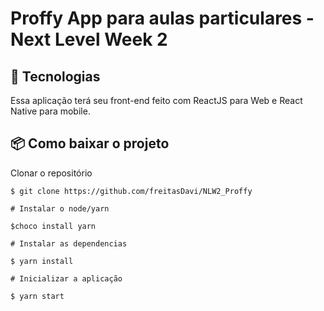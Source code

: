 # Proffy App para aulas particulares - Next Level Week 2


## 🚀 Tecnologias

  Essa aplicação terá seu front-end feito com ReactJS para Web e React Native para mobile.


## 📦 Como baixar o projeto

   Clonar o repositório

    $ git clone https://github.com/freitasDavi/NLW2_Proffy

    # Instalar o node/yarn

    $choco install yarn

    # Instalar as dependencias

    $ yarn install

    # Inicializar a aplicação

    $ yarn start
